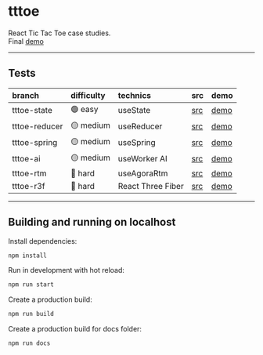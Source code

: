 # tttoe

React Tic Tac Toe case studies.  
Final [demo](https://actarian.github.io/tttoe/tttoe-r3f)

___

## Tests

 branch       | difficulty  | technics          | src                                                        | demo                                                   |
:-------------|:----------- |:------------------|:-----------------------------------------------------------|:-------------------------------------------------------|
tttoe-state   |🟢 easy     | useState          | [src](https://github.com/actarian/tttoe/tree/tttoe-state)   | [demo](https://actarian.github.io/tttoe/tttoe-state)   |
tttoe-reducer |🟡 medium   | useReducer        | [src](https://github.com/actarian/tttoe/tree/tttoe-reducer) | [demo](https://actarian.github.io/tttoe/tttoe-reducer) |
tttoe-spring  |🟡 medium   | useSpring         | [src](https://github.com/actarian/tttoe/tree/tttoe-spring)  | [demo](https://actarian.github.io/tttoe/tttoe-spring)  |
tttoe-ai      |🟡 medium   | useWorker AI      | [src](https://github.com/actarian/tttoe/tree/tttoe-ai)      | [demo](https://actarian.github.io/tttoe/tttoe-ai)      |
tttoe-rtm     |🔴 hard     | useAgoraRtm       | [src](https://github.com/actarian/tttoe/tree/tttoe-rtm)     | [demo](https://actarian.github.io/tttoe/tttoe-rtm)     |
tttoe-r3f     |🔴 hard     | React Three Fiber | [src](https://github.com/actarian/tttoe/tree/tttoe-r3f)     | [demo](https://actarian.github.io/tttoe/tttoe-r3f)     |
___

## Building and running on localhost  

Install dependencies:

```sh
npm install
```

Run in development with hot reload:

```sh
npm run start
```

Create a production build:

```sh
npm run build
```

Create a production build for docs folder:

```sh
npm run docs
```
